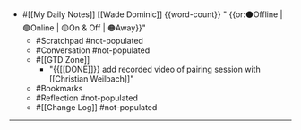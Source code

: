 - #[[My Daily Notes]] [[Wade Dominic]] {{word-count}} " {{or:⚫️Offline | 🟢Online | 🟡On & Off | 🟠Away}}"
    - #Scratchpad #not-populated
    - #Conversation #not-populated
    - #[[GTD Zone]]
        - "{{[[DONE]]}} add recorded video of pairing session with [[Christian Weilbach]]"
    - #Bookmarks
    - #Reflection #not-populated
    - #[[Change Log]] #not-populated
- ---
